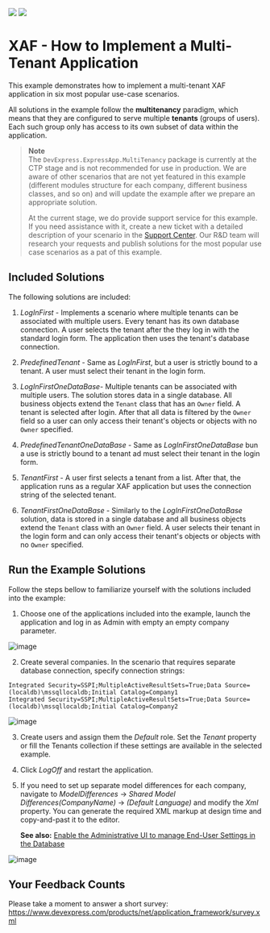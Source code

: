 <!-- default badges list -->
[![](https://img.shields.io/badge/Open_in_DevExpress_Support_Center-FF7200?style=flat-square&logo=DevExpress&logoColor=white)](https://supportcenter.devexpress.com/ticket/details/T1143380)
[![](https://img.shields.io/badge/📖_How_to_use_DevExpress_Examples-e9f6fc?style=flat-square)](https://docs.devexpress.com/GeneralInformation/403183)
<!-- default badges end -->

# XAF - How to Implement a Multi-Tenant Application

This example demonstrates how to implement a multi-tenant XAF application in six most popular use-case scenarios.

All solutions in the example follow the **multitenancy** paradigm, which means that they are configured to serve multiple **tenants** (groups of users). Each such group only has access to its own subset of data within the application.

> **Note**  
> The `DevExpress.ExpressApp.MultiTenancy` package is currently at the CTP stage and is not recommended for use in production. We are aware of other scenarios that are not yet featured in this example (different modules structure for each company, different business classes, and so on) and will update the example after we prepare an appropriate solution. 
>
> At the current stage, we do provide support service for this example. If you need assistance with it, create a new ticket with a detailed description of your scenario in the [Support Center](https://supportcenter.devexpress.com/). Our R&D team will research your requests and publish solutions for the most popular use case scenarios as a pat of this example.


## Included Solutions

The following solutions are included:

1. _LogInFirst_ - Implements a scenario where multiple tenants can be associated with multiple users. Every tenant has its own database connection. A user selects the tenant after the they log in with the standard login form. The application then uses the tenant's database connection.

2. _PredefinedTenant_ - Same as _LogInFirst_, but a user is strictly bound to a tenant. A user must select their tenant in the login form. 

3. _LogInFirstOneDataBase_- Multiple tenants can be associated with multiple users. The solution stores data in a single database. All business objects extend the `Tenant` class that has an `Owner` field. A tenant is selected after login. After that all data is filtered by the `Owner` field so a user can only access their tenant's objects or objects with no `Owner` specified.

4. _PredefinedTenantOneDataBase_ - Same as _LogInFirstOneDataBase_ bun a use is strictly bound to a tenant ad must select their tenant in the login form.

5. _TenantFirst_ - A user first selects a tenant from a list. After that, the application runs as a regular XAF application but uses the connection string of the selected tenant.

6. _TenantFirstOneDataBase_ - Similarly to the _LogInFirstOneDataBase_ solution, data is stored in a single database and all business objects extend the `Tenant` class with an `Owner` field. A user selects their tenant in the login form and can only access their tenant's objects or objects with no `Owner` specified.

## Run the Example Solutions

Follow the steps bellow to familiarize yourself with the solutions included into the example:

1. Choose one of the applications included into the example, launch the application and log in as Admin with empty an empty company parameter.

![image](https://user-images.githubusercontent.com/39731874/214006275-2675b9a2-64d6-4d9f-845b-03737256a33f.png)


2. Create several companies. In the scenario that requires separate database connection, specify connection strings:

```
Integrated Security=SSPI;MultipleActiveResultSets=True;Data Source=(localdb)\mssqllocaldb;Initial Catalog=Company1
Integrated Security=SSPI;MultipleActiveResultSets=True;Data Source=(localdb)\mssqllocaldb;Initial Catalog=Company2
```

![image](https://user-images.githubusercontent.com/39731874/214006416-b8ea9832-0e7e-4ab0-bc1a-a0c17116906a.png)

3. Create users and assign them the _Default_ role. Set the _Tenant_ property or fill the Tenants collection if these settings are available in the selected example.

4. Click _LogOff_ and restart the application.

5. If you need to set up separate model differences for each company, navigate to _ModelDifferences_ -> _Shared Model Differences(CompanyName)_ -> _(Default Language)_ and modify the _Xml_ property. You can generate the required XML markup at design time and copy-and-past it to the editor.

   **See also:** [Enable the Administrative UI to manage End-User Settings in the Database](https://docs.devexpress.com/eXpressAppFramework/113704/ui-construction/application-model-ui-settings-storage/application-model-storages/enable-the-administrative-ui-for-managing-users-model-differences)

![image](https://user-images.githubusercontent.com/39731874/214009179-5d207892-94e2-449b-ba4e-439052f27505.png)


## Your Feedback Counts

Please take a moment to answer a short survey: https://www.devexpress.com/products/net/application_framework/survey.xml
